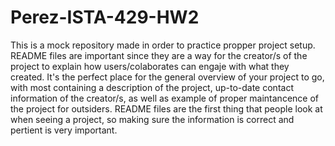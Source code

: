 # Perez-ISTA-429-HW2

This is a mock repository made in order to practice propper project setup. README files are important since they are a way for the creator/s of the project to explain how users/colaborates can engaje with what they created. It's the perfect place for the general overview of your project to go, with most containing a description of the project, up-to-date contact information of the creator/s, as well as example of proper maintancence of the project for outsiders. README files are the first thing that people look at when seeing a project, so making sure the information is correct and pertient is very important.

